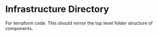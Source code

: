 # Infrastructure Directory

For terraform code. This should mirror the top level folder structure of
components.
